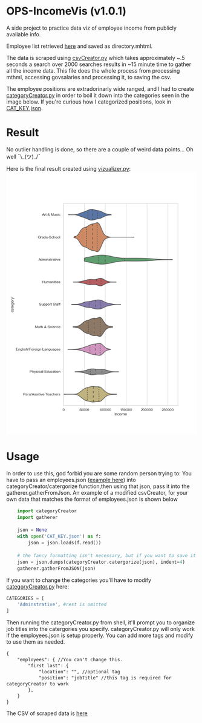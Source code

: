 # OPS-IncomeVis (v1.0.1)
A side project to practice data viz of employee income from publicly available info. 

Employee list retrieved [here](https://www.olatheschools.org/domain/50) and saved as directory.mhtml.

The data is scraped using [csvCreator.py](csvCreator/csvCreator.py) which takes approximately ~.5 seconds a search over 2000 searches results in ~15 minute
time to gather all the income data. This file does the whole process from processing mthml, accessing govsalaries and processing it, to saving the csv.

The employee positions are extradorinarly wide ranged, and I had to create [categoryCreator.py](csvCreator/categoryCreator.py) in order to
boil it down into the categories seen in the image below. If you're curious how I categorized positions, look in [CAT_KEY.json](csvCreator/CAT_KEY.json).

# Result
No outlier handling is done, so there are a couple of weird data points... Oh well ¯\\\_(ツ)_/¯

Here is the final result created using [vizualizer.py](vizualizer.py):
![IncomeVizualization](income.png)

# Usage
In order to use this, god forbid you are some random person trying to: You have to pass an employees.json ([example here](csvCreator/employees.json)) 
into categoryCreator/catergorize function,then using that json, pass it into the gatherer.gatherFromJson. An example of a modified csvCreator, for
your own data that matches the format of employees.json is shown below
```python
    import categoryCreator
    import gatherer

    json = None
    with open('CAT_KEY.json') as f:
        json = json.loads(f.read())

    # the fancy formatting isn't necessary, but if you want to save it it's nice
    json = json.dumps(categoryCreator.catergorize(json), indent=4)
    gatherer.gatherFromJSON(json)
```

If you want to change the categories you'll have to modify [categoryCreator.py](csvCreator/categoryCreator.py) here:
```python
CATEGORIES = [
    'Adminstrative', #rest is omitted
]
```
Then running the categoryCreator.py from shell, it'll prompt you to organize job titles into the catergories you specify.
categoryCreator.py will only work if the employees.json is setup properly. You can add more tags and modify to use them as needed.
```Hjson
{
    "employees": { //You can't change this.
        "first last": { 
            "location": "", //optional tag
            "position": "jobTitle" //this tag is required for categoryCreator to work
        },
    }
}
```

The CSV of scraped data is [here](income.csv)


